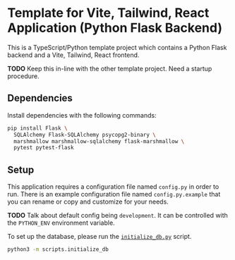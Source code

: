 # Template for Vite, Tailwind, React Application (Python Flask Backend)

This is a TypeScript/Python template project which contains a Python Flask backend and a Vite, Tailwind, React frontend.

**TODO** Keep this in-line with the other template project. Need a startup procedure.

## Dependencies

Install dependencies with the following commands:

```bash
pip install Flask \
  SQLAlchemy Flask-SQLAlchemy psycopg2-binary \
  marshmallow marshmallow-sqlalchemy flask-marshmallow \
  pytest pytest-flask
```

## Setup

This application requires a configuration file named `config.py` in order to run.
There is an example configuration file named `config.py.example` that you can rename
or copy and customize for your needs.

**TODO** Talk about default config being `development`. It can be controlled with the `PYTHON_ENV` environment variable.

To set up the database, please run the [`initialize_db.py`](./scripts/initialize_db.py) script.

```bash
python3 -m scripts.initialize_db
```
